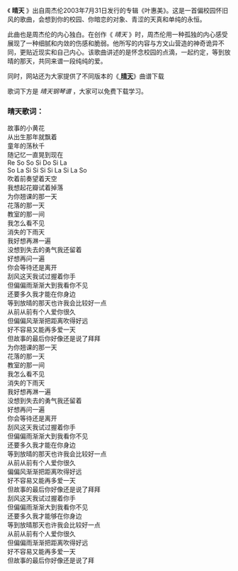 

《 **晴天** 》出自周杰伦2003年7月31日发行的专辑《叶惠美》。这是一首偏校园怀旧风的歌曲，会想到你的校园、你暗恋的对象、青涩的天真和单纯的永恒。

此曲也是周杰伦的内心独白。在创作《 _晴天_
》时，周杰伦用一种孤独的内心感受展现了一种细腻和内敛的伤感和脆弱。他所写的内容与方文山营造的神奇诡异不同，更贴近现实和自己内心。该歌曲讲述的是怀念校园的点滴，一起约定，等到放晴的那天，共同来谱一段纯纯的爱。

同时，网站还为大家提供了不同版本的《[ **晴天**](Music-420-晴天.html "晴天")》曲谱下载

歌词下方是 _晴天钢琴谱_ ，大家可以免费下载学习。

### 晴天歌词：

故事的小黄花  
从出生那年就飘着  
童年的荡秋千  
随记忆一直晃到现在  
Re So So Si Do Si La  
So La Si Si Si Si La Si La So  
吹着前奏望着天空  
我想起花瓣试着掉落  
为你翘课的那一天  
花落的那一天  
教室的那一间  
我怎么看不见  
消失的下雨天  
我好想再淋一遍  
没想到失去的勇气我还留着  
好想再问一遍  
你会等待还是离开  
刮风这天我试过握着你手  
但偏偏雨渐渐大到我看你不见  
还要多久我才能在你身边  
等到放晴的那天也许我会比较好一点  
从前从前有个人爱你很久  
但偏偏风渐渐把距离吹得好远  
好不容易又能再多爱一天  
但故事的最后你好像还是说了拜拜  
为你翘课的那一天  
花落的那一天  
教室的那一间  
我怎么看不见  
消失的下雨天  
我好想再淋一遍  
没想到失去的勇气我还留着  
好想再问一遍  
你会等待还是离开  
刮风这天我试过握着你手  
但偏偏雨渐渐大到我看你不见  
还要多久我才能在你身边  
等到放晴的那天也许我会比较好一点  
从前从前有个人爱你很久  
偏偏风渐渐把距离吹得好远  
好不容易又能再多爱一天  
但故事的最后你好像还是说了拜拜  
刮风这天我试过握着你手  
但偏偏雨渐渐大到我看你不见  
还要多久我才能够在你身边  
等到放晴那天也许我会比较好一点  
从前从前有个人爱你很久  
但偏偏雨渐渐把距离吹得好远  
好不容易又能再多爱一天  
但故事的最后你好像还是说了拜

